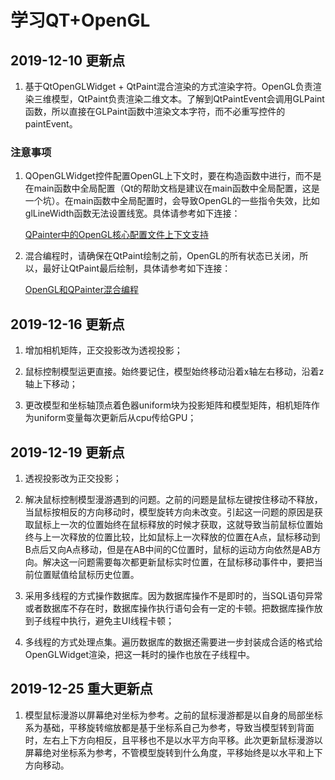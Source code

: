# 学习QT+OpenGL

## 2019-12-10 更新点

1. 基于QtOpenGLWidget + QtPaint混合渲染的方式渲染字符。OpenGL负责渲染三维模型，QtPaint负责渲染二维文本。了解到QtPaintEvent会调用GLPaint函数，所以直接在GLPaint函数中渲染文本字符，而不必重写控件的paintEvent。

### 注意事项

1. QOpenGLWidget控件配置OpenGL上下文时，要在构造函数中进行，而不是在main函数中全局配置（Qt的帮助文档是建议在main函数中全局配置，这是一个坑）。在main函数中全局配置时，会导致OpenGL的一些指令失效，比如glLineWidth函数无法设置线宽。具体请参考如下连接：

    [QPainter中的OpenGL核心配置文件上下文支持](https://www.qt.io/blog/2017/01/27/opengl-core-profile-context-support-qpainter)

2. 混合编程时，请确保在QtPaint绘制之前，OpenGL的所有状态已关闭，所以，最好让QtPaint最后绘制，具体请参考如下连接：

    [OpenGL和QPainter混合编程](https://www.qt.io/blog/2011/11/21/qt-commercial-support-weekly-4-mixing-opengl-and-qpainter-qt-4-5-x-with-sun-studio-12-2)

## 2019-12-16 更新点

1. 增加相机矩阵，正交投影改为透视投影；

2. 鼠标控制模型运更直接。始终要记住，模型始终移动沿着x轴左右移动，沿着z轴上下移动；

3. 更改模型和坐标轴顶点着色器uniform块为投影矩阵和模型矩阵，相机矩阵作为uniform变量每次更新后从cpu传给GPU；

## 2019-12-19 更新点

1. 透视投影改为正交投影；

2. 解决鼠标控制模型漫游遇到的问题。之前的问题是鼠标左键按住移动不释放，当鼠标按相反的方向移动时，模型旋转方向未改变。引起这一问题的原因是获取鼠标上一次的位置始终在鼠标释放的时候才获取，这就导致当前鼠标位置始终与上一次释放的位置比较，比如鼠标上一次释放的位置在A点，鼠标移动到B点后又向A点移动，但是在AB中间的C位置时，鼠标的运动方向依然是AB方向。解决这一问题需要每次都更新鼠标实时位置，在鼠标移动事件中，要把当前位置赋值给鼠标历史位置。

3. 采用多线程的方式操作数据库。因为数据库操作不是即时的，当SQL语句异常或者数据库不存在时，数据库操作执行语句会有一定的卡顿。把数据库操作放到子线程中执行，避免主UI线程卡顿；

4. 多线程的方式处理点集。遍历数据库的数据还需要进一步封装成合适的格式给OpenGLWidget渲染，把这一耗时的操作也放在子线程中。

## 2019-12-25 重大更新点

1. 模型鼠标漫游以屏幕绝对坐标为参考。之前的鼠标漫游都是以自身的局部坐标系为基础，平移旋转缩放都是基于坐标系自己为参考，导致当模型转到背面时，左右上下方向相反，且平移也不是以水平方向平移。此次更新鼠标漫游以屏幕绝对坐标系为参考，不管模型旋转到什么角度，平移始终是以水平和上下方向移动。
